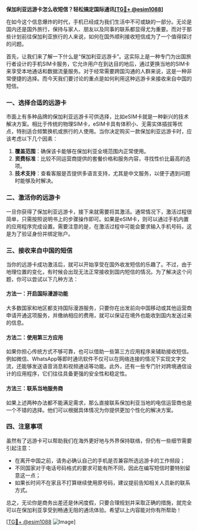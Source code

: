 **保加利亚远游卡怎么收短信？轻松搞定国际通讯[[TG💪+ @esim1088](https://t.me/s/esim1088)]**

在如今这个信息爆炸的时代，手机已经成为我们生活中不可或缺的一部分。无论是国内还是国外旅行，保持与家人、朋友以及同事的联系都显得尤为重要。而对于那些计划前往保加利亚旅行的人来说，如何在国外顺利接收短信成为了一个值得探讨的问题。

首先，让我们来了解一下什么是“保加利亚远游卡”。这实际上是一种专门为出国旅行者设计的手机SIM卡服务，它允许用户在到达目的地后，通过更换当地的SIM卡来享受本地通话和数据流量服务。对于经常需要跨国沟通的人群来说，这是一种非常便捷的选择。而今天我们要讨论的重点是如何利用这种远游卡来接收来自中国的短信。

### 一、选择合适的远游卡

市面上有多种品牌的保加利亚远游卡可供选择，比如eSIM卡就是一种新兴的技术解决方案。相比于传统的物理SIM卡，eSIM卡具有体积小、无需实体插拔等优点，特别适合频繁换机或旅行的人使用。当你决定购买一款保加利亚远游卡时，应该考虑以下几个因素：

1. **覆盖范围**：确保该卡能够在保加利亚全境范围内正常使用。
2. **资费标准**：比较不同运营商提供的套餐价格和服务内容，寻找性价比最高的选项。
3. **技术支持**：查看客服是否提供多语言支持，尤其是中文服务，以便于遇到问题时能够及时解决。

### 二、激活你的远游卡

一旦你获得了保加利亚远游卡，接下来就需要将其激活。通常情况下，激活过程很简单，只需按照说明书上的步骤操作即可。如果是eSIM卡，则可以通过手机内置的应用程序完成设置。需要注意的是，在激活过程中可能会要求输入手机号码，这是为了验证身份并绑定账户。

### 三、接收来自中国的短信

当你的远游卡成功激活后，就可以开始享受在国外收发短信的乐趣了。不过，由于地理位置的变化，有时候会出现无法正常接收到国内短信的情况。为了解决这个问题，你可以尝试以下几种方法：

#### 方法一：开启国际漫游功能
大多数国家和地区都支持国际漫游服务，只要你在出发前向中国移动或其他运营商申请开通这项服务，并缴纳相应的费用，就可以保证在境外也能收到国内发送过来的信息。

#### 方法二：使用第三方应用
如果你担心传统方式不够可靠，也可以借助一些第三方应用程序来辅助接收短信。例如微信、WhatsApp等即时通讯软件不仅可以在网络连接的情况下实现文字交流，还能够发送语音消息和视频通话等功能。此外，还有一些专门针对跨境通信设计的应用程序，它们往往具备更强的安全性和稳定性。

#### 方法三：联系当地服务商
如果上述两种办法都不能满足需求，那么直接联系保加利亚当地的电信运营商也是一个不错的选择。他们可以根据具体情况为你提供更加个性化的解决方案。

### 四、注意事项

虽然有了远游卡可以帮助我们在海外更好地与外界保持联络，但仍有一些细节需要引起注意：

- 在离开中国之前，请务必确认自己的手机是否兼容所选远游卡的工作频段；
- 不同国家对于电话号码格式的要求可能有所不同，因此在编写短信时要特别留意这一点；
- 如果长时间不在家且不打算继续使用原号码，建议提前告知相关人员新的联系方式。

总之，无论你是商务出差还是休闲度假，只要合理规划并采取正确的措施，就完全可以在保加利亚享受到畅通无阻的通讯体验。希望以上内容能对你有所帮助！

[[TG💪+ @esim1088](https://t.me/s/esim1088) ![Image](https://i.postimg.cc/4NQfJmqS/Snipaste-2025-05-13-00-14-12.png)]